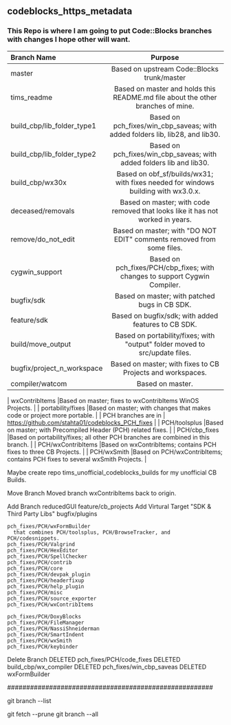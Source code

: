 ## codeblocks_https_metadata
### This Repo is where I am going to put Code::Blocks branches with changes I hope other will want.

| Branch Name                | Purpose |
|:---------------------------|:-------:|
| master                     |Based on upstream Code::Blocks trunk/master |
| tims_readme                |Based on master and holds this README.md file about the other branches of mine. |
| build_cbp/lib_folder_type1 |Based on pch_fixes/win_cbp_saveas; with added folders lib, lib28, and lib30. |
| build_cbp/lib_folder_type2 |Based on pch_fixes/win_cbp_saveas; with added folders lib and lib30. |
| build_cbp/wx30x            |Based on obf_sf/builds/wx31; with fixes needed for windows building with wx3.0.x. |
| deceased/removals          |Based on master; with code removed that looks like it has not worked in years. |
| remove/do_not_edit         |Based on master; with "DO NOT EDIT" comments removed from some files. |
| cygwin_support             |Based on pch_fixes/PCH/cbp_fixes; with changes to support Cygwin Compiler. |
| bugfix/sdk                 |Based on master; with patched bugs in CB SDK. |
| feature/sdk                |Based on bugfix/sdk; with added features to CB SDK. |
| build/move_output          |Based on portability/fixes; with "output" folder moved to src/update files. |
| bugfix/project_n_workspace |Based on master; with fixes to CB Projects and workspaces. |
| compiler/watcom            |Based on master. |

| wxContribItems             |Based on master; fixes to wxContribItems WinOS Projects. |
| portability/fixes          |Based on master; with changes that makes code or project more portable. |
| PCH branches are in        | https://github.com/stahta01/codeblocks_PCH_fixes |
| PCH/toolsplus              |Based on master; with Precompiled Header (PCH) related fixes. |
| PCH/cbp_fixes              |Based on portability/fixes; all other PCH branches are combined in this branch. |
| PCH/wxContribItems         |Based on wxContribItems; contains PCH fixes to three CB Projects. |
| PCH/wxSmith                |Based on PCH/wxContribItems; contains PCH fixes to several wxSmith Projects. |

Maybe create repo tims_unofficial_codeblocks_builds for my unofficial CB Builds.

Move Branch
    Moved branch wxContribItems back to origin.

Add Branch
    reducedGUI
    feature/cb_projects         Add Virtural Target "SDK & Third Party Libs"
    bugfix/plugins

    pch_fixes/PCH/wxFormBuilder 
      that combines PCH/toolsplus, PCH/BrowseTracker, and PCH/codesnippets.
    pch_fixes/PCH/Valgrind
    pch_fixes/PCH/HexEditor
    pch_fixes/PCH/SpellChecker
    pch_fixes/PCH/contrib
    pch_fixes/PCH/core
    pch_fixes/PCH/devpak_plugin
    pch_fixes/PCH/headerfixup
    pch_fixes/PCH/help_plugin
    pch_fixes/PCH/misc
    pch_fixes/PCH/source_exporter
    pch_fixes/PCH/wxContribItems

    pch_fixes/PCH/DoxyBlocks
    pch_fixes/PCH/FileManager
    pch_fixes/PCH/NassiShneiderman
    pch_fixes/PCH/SmartIndent
    pch_fixes/PCH/wxSmith
    pch_fixes/PCH/keybinder
Delete Branch
    DELETED pch_fixes/PCH/code_fixes
    DELETED build_cbp/wx_compiler
    DELETED pch_fixes/win_cbp_saveas
    DELETED wxFormBuilder

######################################################

git branch --list

git fetch --prune
git branch --all

